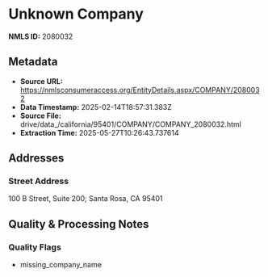 # Unknown Company

**NMLS ID:** 2080032

## Metadata
- **Source URL:** https://nmlsconsumeraccess.org/EntityDetails.aspx/COMPANY/2080032
- **Data Timestamp:** 2025-02-14T18:57:31.383Z
- **Source File:** drive/data_/california/95401/COMPANY/COMPANY_2080032.html
- **Extraction Time:** 2025-05-27T10:26:43.737614

## Addresses
### Street Address
100 B Street, Suite 200; Santa Rosa, CA 95401

## Quality & Processing Notes
### Quality Flags
- missing_company_name
